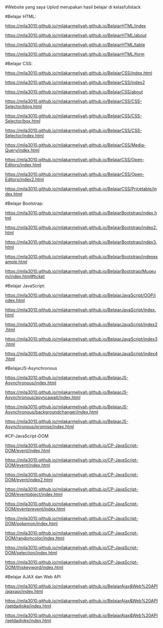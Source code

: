 #Website yang saya Uplod merupakan hasil belajar di kelasfullstack

#Belajar HTML:

https://mila3010.github.io/milakarmeliyah.github.io/BelajarHTML/index

https://mila3010.github.io/milakarmeliyah.github.io/BelajarHTML/about

https://mila3010.github.io/milakarmeliyah.github.io/BelajarHTML/table

https://mila3010.github.io/milakarmeliyah.github.io/BelajarHTML/form

#Belajar CSS:

https://mila3010.github.io/milakarmeliyah.github.io/BelajarCSS/index.html

https://mila3010.github.io/milakarmeliyah.github.io/BelajarCSS/index2

https://mila3010.github.io/milakarmeliyah.github.io/BelajarCSS/about

https://mila3010.github.io/milakarmeliyah.github.io/BelajarCSS/CSS-Selector/blog.html

https://mila3010.github.io/milakarmeliyah.github.io/BelajarCSS/CSS-Selector/box.html

https://mila3010.github.io/milakarmeliyah.github.io/BelajarCSS/CSS-Selector/index.html

https://mila3010.github.io/milakarmeliyah.github.io/BelajarCSS/Media-Query/index.html

https://mila3010.github.io/milakarmeliyah.github.io/BelajarCSS/Open-Editors/index.html

https://mila3010.github.io/milakarmeliyah.github.io/BelajarCSS/Open-Editors/index2.html

https://mila3010.github.io/milakarmeliyah.github.io/BelajarCSS/Pricetable/index.html

#Belajar Bootstrap:

https://mila3010.github.io/milakarmeliyah.github.io/BelajarBootstrap/index.html

https://mila3010.github.io/milakarmeliyah.github.io/BelajarBootstrap/index2.html

https://mila3010.github.io/milakarmeliyah.github.io/BelajarBootstrap/index3.html

https://mila3010.github.io/milakarmeliyah.github.io/BelajarBootstrap/indexexample.html

https://mila3010.github.io/milakarmeliyah.github.io/BelajarBootstrap/Museum/index.html#ticket

#Belajar JavaScript:

https://mila3010.github.io/milakarmeliyah.github.io/BelajarJavaScript/OOP/index.html 

https://mila3010.github.io/milakarmeliyah.github.io/BelajarJavaScript/index.html

https://mila3010.github.io/milakarmeliyah.github.io/BelajarJavaScript/index2.html

https://mila3010.github.io/milakarmeliyah.github.io/BelajarJavaScript/index3.html

https://mila3010.github.io/milakarmeliyah.github.io/BelajarJavaScript/index4.html

#BelajarJS-Asynchronous

https://mila3010.github.io/milakarmeliyah.github.io/BelajarJS-Asynchronous/index.html

https://mila3010.github.io/milakarmeliyah.github.io/BelajarJS-Asynchronous/asyncawait/index.html

https://mila3010.github.io/milakarmeliyah.github.io/BelajarJS-Asynchronous/backgroundchanger/index.html

https://mila3010.github.io/milakarmeliyah.github.io/BelajarJS-Asynchronous/promise/index.html

#CP-JavaScript-DOM

https://mila3010.github.io/milakarmeliyah.github.io/CP-JavaScript-DOM/event/index.html

https://mila3010.github.io/milakarmeliyah.github.io/CP-JavaScript-DOM/event/index.html

https://mila3010.github.io/milakarmeliyah.github.io/CP-JavaScript-DOM/event/index2.html

https://mila3010.github.io/milakarmeliyah.github.io/CP-JavaScript-DOM/eventobject/index.html

https://mila3010.github.io/milakarmeliyah.github.io/CP-JavaScript-DOM/eventprevent/index.html

https://mila3010.github.io/milakarmeliyah.github.io/CP-JavaScript-DOM/pokemon/index.html

https://mila3010.github.io/milakarmeliyah.github.io/CP-JavaScript-DOM/randomcolor/index.html

https://mila3010.github.io/milakarmeliyah.github.io/CP-JavaScript-DOM/selection/index.html

https://mila3010.github.io/milakarmeliyah.github.io/CP-JavaScript-DOM/thiskeyword/index.html

#Belajar AJAX dan Web API

https://mila3010.github.io/milakarmeliyah.github.io/BelajarAjax&Web%20API/ajaxapi/index.html

https://mila3010.github.io/milakarmeliyah.github.io/BelajarAjax&Web%20API/getdadjoke/index.html

https://mila3010.github.io/milakarmeliyah.github.io/BelajarAjax&Web%20API/getdadjoke/index.html


